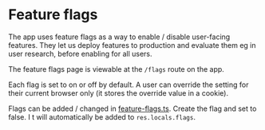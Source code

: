 # Feature flags

The app uses feature flags as a way to enable / disable user-facing features. They let us deploy features to production and evaluate them eg in user research, before enabling for all users.

The feature flags page is viewable at the `/flags` route on the app.

Each flag is set to on or off by default. A user can override the setting for their current browser only (it stores the override value in a cookie).

Flags can be added / changed in [feature-flags.ts](../server/middleware/featureFlags.ts). Create the flag and set to false. I t will automatically be added to `res.locals.flags`.
